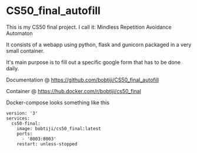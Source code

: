 # CS50_final_autofill

This is my CS50 final project. I call it: Mindless Repetition Avoidance Automaton

It consists of a webapp using python, flask and gunicorn packaged in a very small container.

It's main purpose is to fill out a specific google form that has to be done daily.

Documentation @ https://github.com/bobtiji/CS50_final_autofill

Container @ https://hub.docker.com/r/bobtiji/cs50_final

Docker-compose looks something like this

```
version: '3'
services:
  cs50-final:
    image: bobtiji/cs50_final:latest
    ports:
      - '8003:8003'
    restart: unless-stopped
```